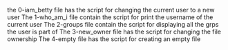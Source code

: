 the 0-iam_betty file has the script for changing the current user to a new user
The 1-who_am_i file contain the script for print the username of the current user
The 2-groups file contain the script for displaying all the grps the user is part of 
The 3-new_owner file has the script for changing the file ownership 
The 4-empty file has the script for creating an empty file 
